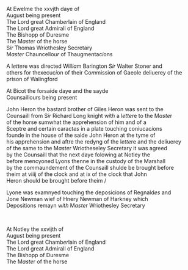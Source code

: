 ---
---
<div>

<div>
      <p>
		At Ewelme the xxvjth daye of
		<br />August being present
		<br />The Lord great Chamb<i>er</i>lain of England
		<br />The Lord great Admirall of England
		<br />The Bishopp of Duresme
		<br />The M<i>aste</i>r of the horse
		<br />S<i>ir</i> Thomas Wriothesley Secretary
		<br />M<i>aste</i>r Chauncello<i>ur</i> of Thaugme<i>n</i>tac<i>i</i>ons
	</p>
      <p>
		A l<i>ette</i>re was directed Will<i>ia</i>m Barington S<i>ir</i> Walter Stoner and
		<br />others for thexecuc<i>i</i>on of their Co<i>m</i>mission of Gaeole deliuerey of the
		<br />prison of Walingford 
	</p>
      <p>
		At Bicot the forsaide daye and the sayde
		<br />Counsaillours being present
	</p>
      <p>
		John Heron the bastard brother of Giles Heron was sent to the
		<br />Counsaill from S<i>ir</i> Richard Long knight w<i>i</i>t<i>h</i> a l<i>ette</i>re to the M<i>aste</i>r
		<br />of the horse sumwhat the apprehension of him and of a
		<br />Sceptre and certain caract<i>es</i> in a plate touching coniucac<i>i</i>ons
		<br />founde in the house of the saide John Heron at the tyme of
		<br />his apprehension and aftre the redyng of the l<i>ette</i>re and the deliuerey
		<br />of the same to the M<i>aste</i>r Wriotheseley Secretary it was agreed
		<br />by the Counsaill that the next daye folowing at Notley the
		<br />before mencyoned Lyons thenne in the custody of the Marshall
		<br />by the co<i>m</i>maundement of the Counsaill shulde be brought before
		<br />theim at viiij of the clock and at ix of the clock that John
		<br />Heron should be brought before theim /
	</p>
      <p>
		Lyone was examnyed touching the deposicions of Regnald<i>es</i> and
		<br />Jone Newman wief of Hnery Newman of Harkney which
		<br />Depositions remayn w<i>i</i>t<i>h</i> M<i>aste</i>r Wriothesley Secretary
	</p>
<br /></div>
   <div>
      <p>
		At Notley the xxvijth of 
		<br />August being present
		<br />The Lord great Chamb<i>er</i>lain of England
		<br />The Lord great Admirall of England
		<br />The Bishopp of Duresme
		<br />The M<i>aste</i>r of the horse
		</p></div></div>